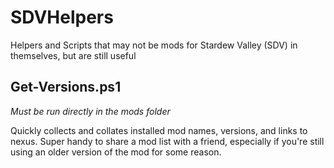 # SDVHelpers
Helpers and Scripts that may not be mods for Stardew Valley (SDV) in themselves, but are still useful


## Get-Versions.ps1

*Must be run directly in the mods folder*

Quickly collects and collates installed mod names, versions, and links to nexus. Super handy to share a mod list with a friend, especially if you're still using an older version of the mod for some reason. 
